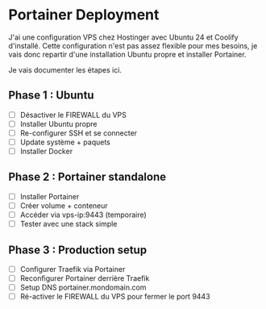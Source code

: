 # Portainer Deployment

J'ai une configuration VPS chez Hostinger avec Ubuntu 24 et Coolify d'installé.
Cette configuration n'est pas assez flexible pour mes besoins, je vais donc repartir d'une installation Ubuntu propre et installer Portainer.

Je vais documenter les étapes ici.

## Phase 1 : Ubuntu

- [ ] Désactiver le FIREWALL du VPS
- [ ] Installer Ubuntu propre
- [ ] Re-configurer SSH et se connecter
- [ ] Update système + paquets
- [ ] Installer Docker

## Phase 2 : Portainer standalone

- [ ] Installer Portainer
- [ ] Créer volume + conteneur
- [ ] Accéder via vps-ip:9443 (temporaire)
- [ ] Tester avec une stack simple

## Phase 3 : Production setup

- [ ] Configurer Traefik via Portainer
- [ ] Reconfigurer Portainer derrière Traefik
- [ ] Setup DNS portainer.mondomain.com
- [ ] Ré-activer le FIREWALL du VPS pour fermer le port 9443
